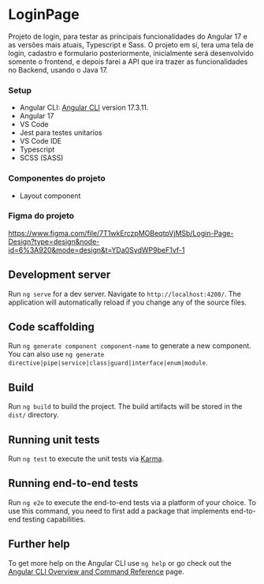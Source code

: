 # LoginPage

Projeto de login, para testar as principais funcionalidades do Angular 17 e as versões mais atuais, Typescript e Sass. O projeto em sí, tera uma tela de login, cadastro e formulario posteriormente, inicialmente será desenvolvido somente o frontend, e depois farei a API que ira trazer as funcionalidades no Backend, usando o Java 17.

### Setup

- Angular CLI: [Angular CLI](https://github.com/angular/angular-cli) version 17.3.11.
- Angular 17
- VS Code
- Jest para testes unitarios
- VS Code IDE
- Typescript
- SCSS (SASS)

### Componentes do projeto

- Layout component

### Figma do projeto
https://www.figma.com/file/7T1wkErczpMOBeqtpVjMSb/Login-Page-Design?type=design&node-id=6%3A920&mode=design&t=YDa0SydWP9beF1vf-1

## Development server

Run `ng serve` for a dev server. Navigate to `http://localhost:4200/`. The application will automatically reload if you change any of the source files.

## Code scaffolding

Run `ng generate component component-name` to generate a new component. You can also use `ng generate directive|pipe|service|class|guard|interface|enum|module`.

## Build

Run `ng build` to build the project. The build artifacts will be stored in the `dist/` directory.

## Running unit tests

Run `ng test` to execute the unit tests via [Karma](https://karma-runner.github.io).

## Running end-to-end tests

Run `ng e2e` to execute the end-to-end tests via a platform of your choice. To use this command, you need to first add a package that implements end-to-end testing capabilities.

## Further help

To get more help on the Angular CLI use `ng help` or go check out the [Angular CLI Overview and Command Reference](https://angular.io/cli) page.
